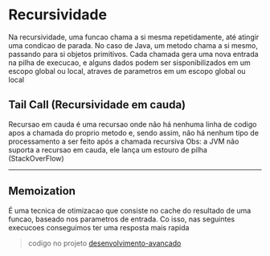 # Recursividade

Na recursividade, uma funcao chama a si mesma repetidamente, até atingir uma condicao de parada. No caso de Java, um metodo chama a si mesmo, passando para si objetos primitivos. Cada chamada gera uma nova entrada na pilha de execucao, e alguns dados podem ser sisponibilizados em um escopo global ou local, atraves de parametros em um escopo global ou local

## Tail Call (Recursividade em cauda)

Recursao em cauda é uma recursao onde não há nenhuma linha de codigo apos a chamada do proprio metodo e, sendo assim, não há nenhum tipo de processamento a ser feito após a chamada recursiva
Obs: a JVM não suporta a recursao em cauda, ele lança um estouro de pilha (StackOverFlow)

---
## Memoization
É uma tecnica de otimizacao que consiste no cache do resultado de uma funcao, baseado nos parametros de entrada. Co isso, nas seguintes execucoes conseguimos ter uma resposta mais rapida

> codigo no projeto [desenvolvimento-avancado](https://github.com/OtavioKoike/DIO-Bootcamp-Inter-Java-Developer/tree/master/Projetos/desenvolvimento-avancado)
